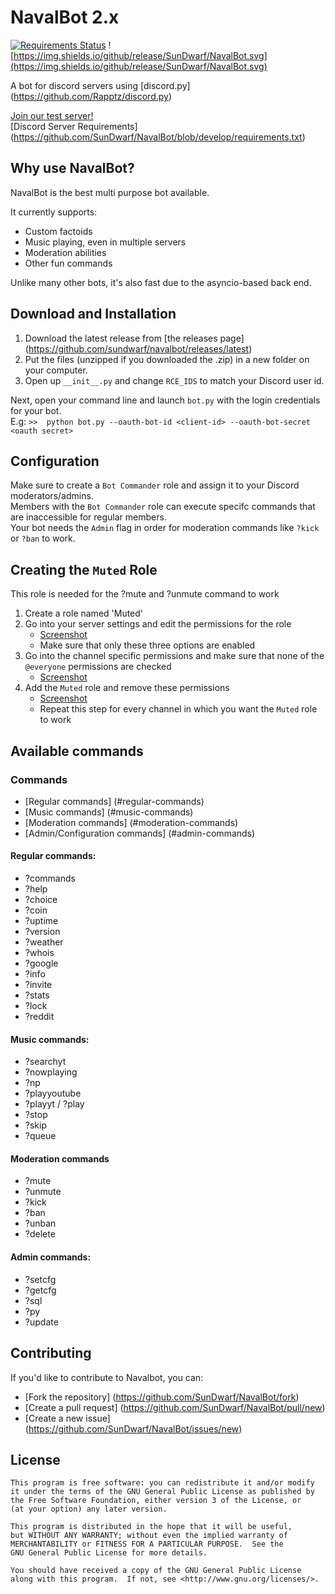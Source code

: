 # NavalBot 2.x

[![Requirements Status](https://requires.io/github/SunDwarf/NavalBot/requirements.svg?branch=develop)](https://requires.io/github/SunDwarf/NavalBot/requirements/?branch=develop)
![https://img.shields.io/github/release/SunDwarf/NavalBot.svg](https://img.shields.io/github/release/SunDwarf/NavalBot.svg)

A bot for discord servers using [discord.py] (https://github.com/Rapptz/discord.py)

[Join our test server!](https://discord.gg/0tfUHkzxPbHCAel9)  
[Discord Server Requirements] (https://github.com/SunDwarf/NavalBot/blob/develop/requirements.txt)

## Why use NavalBot?

NavalBot is the best multi purpose bot available.  

It currently supports:

 - Custom factoids
 - Music playing, even in multiple servers
 - Moderation abilities
 - Other fun commands
 
Unlike many other bots, it's also fast due to the asyncio-based back end.

## Download and Installation

1. Download the latest release from [the releases page] (https://github.com/sundwarf/navalbot/releases/latest)  
2. Put the files (unzipped if you downloaded the .zip) in a new folder on your computer.  
3. Open up `__init__.py` and change `RCE_IDS` to match your Discord user id.  

Next, open your command line and launch `bot.py` with the login credentials for your bot.  
E.g: `>>  python bot.py --oauth-bot-id <client-id> --oauth-bot-secret <oauth secret>`

## Configuration

Make sure to create a `Bot Commander` role and assign it to your Discord moderators/admins.  
Members with the `Bot Commander` role can execute specifc commands that are inaccessible for regular members.  
Your bot needs the `Admin` flag in order for moderation commands like `?kick` or `?ban` to work. 

## Creating the `Muted` Role

This role is needed for the ?mute and ?unmute command to work

1. Create a role named 'Muted'
2. Go into your server settings and edit the permissions for the role
    - [Screenshot](http://i.imgur.com/0VRu2Ff.png)
    - Make sure that only these three options are enabled
3. Go into the channel specific permissions and make sure that none of the `@everyone` permissions are checked
    - [Screenshot](https://i.imgur.com/3t4zmTF.png)
4. Add the `Muted` role and remove these permissions
    - [Screenshot](https://i.imgur.com/iuKw1i8.png)
    - Repeat this step for every channel in which you want the `Muted` role to work

## Available commands
### Commands
- [Regular commands] (#regular-commands)
- [Music commands] (#music-commands)
- [Moderation commands] (#moderation-commands)
- [Admin/Configuration commands] (#admin-commands)

#### Regular commands:

- ?commands
- ?help
- ?choice
- ?coin
- ?uptime
- ?version
- ?weather
- ?whois
- ?google
- ?info
- ?invite
- ?stats
- ?lock
- ?reddit

#### Music commands:
- ?searchyt
- ?nowplaying
- ?np
- ?playyoutube
- ?playyt / ?play
- ?stop
- ?skip
- ?queue

#### Moderation commands
- ?mute
- ?unmute
- ?kick
- ?ban
- ?unban
- ?delete

#### Admin commands:
- ?setcfg
- ?getcfg
- ?sql
- ?py
- ?update

## Contributing

If you'd like to contribute to Navalbot, you can:

 - [Fork the repository] (https://github.com/SunDwarf/NavalBot/fork)
 - [Create a pull request] (https://github.com/SunDwarf/NavalBot/pull/new)
 - [Create a new issue] (https://github.com/SunDwarf/NavalBot/issues/new)
 

## License

```
This program is free software: you can redistribute it and/or modify  
it under the terms of the GNU General Public License as published by  
the Free Software Foundation, either version 3 of the License, or  
(at your option) any later version.  

This program is distributed in the hope that it will be useful,  
but WITHOUT ANY WARRANTY; without even the implied warranty of  
MERCHANTABILITY or FITNESS FOR A PARTICULAR PURPOSE.  See the  
GNU General Public License for more details.  

You should have received a copy of the GNU General Public License  
along with this program.  If not, see <http://www.gnu.org/licenses/>.  
```
